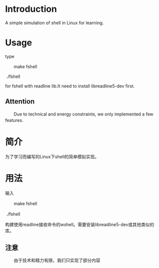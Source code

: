 # Introduction
A simple simulation of shell in Linux for learning.


# Usage
type

　　make fshell

​		./fshell

for fshell with readline lib.It need to install libreadline5-dev first.


## Attention

　　Due to technical and energy constraints, we only implemented a few features.
　　
　　


# 简介
为了学习而编写的Linux下shell的简单模拟实现。

# 用法
输入

　　make fshell

​		./fshell　　

构建使用readline接收命令的wshell。需要安装libreadline5-dev或其他类似的库。


## 注意

　　由于技术和精力有限，我们只实现了部分内容
　　



